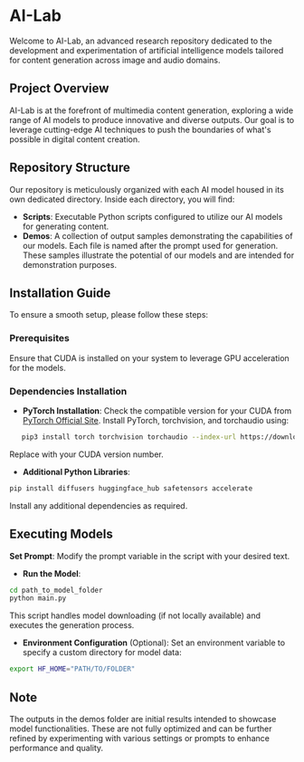 # AI-Lab

Welcome to AI-Lab, an advanced research repository dedicated to the development and experimentation of artificial intelligence models tailored for content generation across image and audio domains.

## Project Overview

AI-Lab is at the forefront of multimedia content generation, exploring a wide range of AI models to produce innovative and diverse outputs. Our goal is to leverage cutting-edge AI techniques to push the boundaries of what's possible in digital content creation.

## Repository Structure

Our repository is meticulously organized with each AI model housed in its own dedicated directory. Inside each directory, you will find:

- **Scripts**: Executable Python scripts configured to utilize our AI models for generating content.
- **Demos**: A collection of output samples demonstrating the capabilities of our models. Each file is named after the prompt used for generation. These samples illustrate the potential of our models and are intended for demonstration purposes.

## Installation Guide

To ensure a smooth setup, please follow these steps:

### Prerequisites

Ensure that CUDA is installed on your system to leverage GPU acceleration for the models.

### Dependencies Installation

- **PyTorch Installation**: Check the compatible version for your CUDA from [PyTorch Official Site](https://pytorch.org/). Install PyTorch, torchvision, and torchaudio using:

```bash
   pip3 install torch torchvision torchaudio --index-url https://download.pytorch.org/whl/cu<version>
```

Replace <version> with your CUDA version number.

- **Additional Python Libraries**:

```bash
pip install diffusers huggingface_hub safetensors accelerate
```

Install any additional dependencies as required.

## Executing Models

**Set Prompt**: Modify the prompt variable in the script with your desired text.

- **Run the Model**:

```bash
cd path_to_model_folder
python main.py
```

This script handles model downloading (if not locally available) and executes the generation process.

- **Environment Configuration** (Optional):
  Set an environment variable to specify a custom directory for model data:

```bash
export HF_HOME="PATH/TO/FOLDER"
```

## Note

The outputs in the demos folder are initial results intended to showcase model functionalities. These are not fully optimized and can be further refined by experimenting with various settings or prompts to enhance performance and quality.
